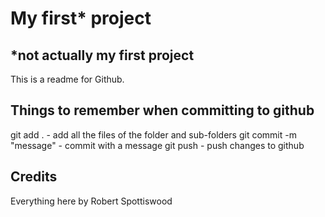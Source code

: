 # My first* project
## *not actually my first project

This is a readme for Github.

## Things to remember when committing to github

git add . - add all the files of the folder and sub-folders
git commit -m "message" - commit with a message
git push - push changes to github

## Credits

Everything here by Robert Spottiswood